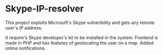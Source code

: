 Skype-IP-resolver
=================

This project exploits Microsoft's Skype vulneribility and gets any remote user's IP address.

It require's Skype developer's kit to be installed in the system. Frontend is made in PHP and has features of geolocating the user on a map. Added online notifications.
